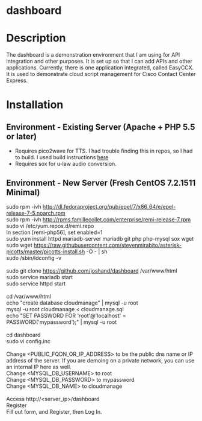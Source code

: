 # dashboard

# Description
The dashboard is a demonstration environment that I am using for API integration and other purposes. It is set up so that I can add APIs and other applications. Currently, there is one application integrated, called EasyCCX. It is used to demonstrate cloud script management for Cisco Contact Center Express.

# Installation

## Environment - Existing Server (Apache + PHP 5.5 or later)
* Requires pico2wave for TTS. I had trouble finding this in repos, so I had to build. I used build instructions <a href='http://pbxinaflash.com/community/threads/svox-pico-tts-for-asterisk.17859/'>here</a><br>
* Requires sox for u-law audio conversion.<br>

## Environment - New Server (Fresh CentOS 7.2.1511 Minimal)
sudo rpm -ivh http://dl.fedoraproject.org/pub/epel/7/x86_64/e/epel-release-7-5.noarch.rpm<br>
sudo rpm -ivh http://rpms.famillecollet.com/enterprise/remi-release-7.rpm<br>
sudo vi /etc/yum.repos.d/remi.repo<br>
In section [remi-php56], set enabled=1<br>
sudo yum install httpd mariadb-server mariadb git php php-mysql sox wget<br>
sudo wget https://raw.githubusercontent.com/stevenmirabito/asterisk-picotts/master/picotts-install.sh -O - | sh<br>
sudo /sbin/ldconfig -v<br>
<br>
sudo git clone https://github.com/joshand/dashboard /var/www/html<br>
sudo service mariadb start<br>
sudo service httpd start<br>
<br>
cd /var/www/html<br>
echo "create database cloudmanage" | mysql -u root<br>
mysql -u root cloudmanage < cloudmanage.sql<br>
echo "SET PASSWORD FOR 'root'@'localhost' = PASSWORD('mypassword');" | mysql -u root<br>
<br>
cd dashboard<br>
sudo vi config.inc<br>
<br>
Change <PUBLIC_FQDN_OR_IP_ADDRESS> to be the public dns name or IP address of the server. If you are demoing on a private network, you can use an internal IP here as well.<br>
Change <MYSQL_DB_USERNAME> to root<br>
Change <MYSQL_DB_PASSWORD> to mypassword<br>
Change <MYSQL_DB_NAME> to cloudmanage<br>
<br>
Access http://<server_ip>/dashboard<br>
Register<br>
Fill out form, and Register, then Log In.<br>


